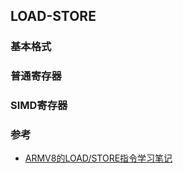 ## LOAD-STORE



### 基本格式



### 普通寄存器 



### SIMD寄存器

### 参考

- [ARMV8的LOAD/STORE指令学习笔记](https://www.freesion.com/article/27541045723/)